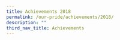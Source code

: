 ```yaml
---
title: Achievements 2018
permalink: /our-pride/achievements/2018/
description: ""
third_nav_title: Achievements
---
```

